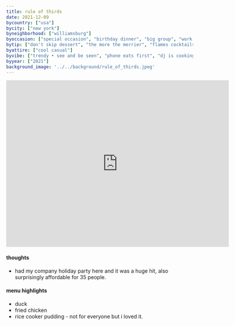 ```yaml
---
title: rule of thirds
date: 2021-12-09
bycountry: ["usa"]
bycity: ["new york"]
byneighborhood: ["williamsburg"]
byoccasion: ["special occasion", "birthday dinner", "big group", "work dinner", "impress visitors"]
bytip: ["don't skip dessert", "the more the merrier", "flames cocktails"]
byattire: ["cool casual"]
byvibe: ["trendy • see and be seen", "phone eats first", "dj is cooking with gas", "open • airy", "patio action • garden seating"]
byyear: ["2021"]
background_image: '../../background/rule_of_thirds.jpeg'
---
```


<iframe src="https://www.google.com/maps/embed?pb=!1m18!1m12!1m3!1d3023.693907519636!2d-73.95760492343528!3d40.72475433683397!2m3!1f0!2f0!3f0!3m2!1i1024!2i768!4f13.1!3m3!1m2!1s0x89c259e462570469%3a0x368b01c9e40d301e!2srule%20of%20thirds!5e0!3m2!1sen!2sus!4v1696272351734!5m2!1sen!2sus" width="600" height="450" style="border:0;" allowfullscreen="" loading="lazy" referrerpolicy="no-referrer-when-downgrade"></iframe>

#### thoughts
* had my company holiday party here and it was a huge hit, also surprisingly affordable for 35 people.

#### menu highlights
* duck
* fried chicken
* rice cooker pudding - not for everyone but i loved it.